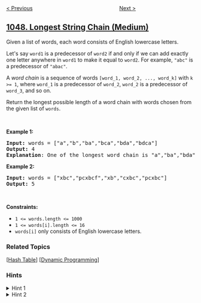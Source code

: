 <!--|This file generated by command(leetcode description); DO NOT EDIT.    |-->
<!--+----------------------------------------------------------------------+-->
<!--|@author    openset <openset.wang@gmail.com>                           |-->
<!--|@link      https://github.com/openset                                 |-->
<!--|@home      https://github.com/openset/leetcode                        |-->
<!--+----------------------------------------------------------------------+-->

[< Previous](../remove-all-adjacent-duplicates-in-string "Remove All Adjacent Duplicates In String")
　　　　　　　　　　　　　　　　
[Next >](../last-stone-weight-ii "Last Stone Weight II")

## [1048. Longest String Chain (Medium)](https://leetcode.com/problems/longest-string-chain "最长字符串链")

<p>Given a list of words, each word consists of English lowercase letters.</p>

<p>Let&#39;s say <code>word1</code> is a predecessor of <code>word2</code> if and only if we can add exactly one letter anywhere in <code>word1</code> to make it equal to <code>word2</code>. For example, <code>&quot;abc&quot;</code> is a predecessor of <code>&quot;abac&quot;</code>.</p>

<p>A <em>word chain </em>is a sequence of words <code>[word_1, word_2, ..., word_k]</code> with <code>k &gt;= 1</code>, where <code>word_1</code> is a predecessor of <code>word_2</code>, <code>word_2</code> is a predecessor of <code>word_3</code>, and so on.</p>

<p>Return the longest possible length of a word chain with words chosen from the given list of <code>words</code>.</p>

<p>&nbsp;</p>
<p><strong>Example 1:</strong></p>

<pre>
<strong>Input:</strong> words = [&quot;a&quot;,&quot;b&quot;,&quot;ba&quot;,&quot;bca&quot;,&quot;bda&quot;,&quot;bdca&quot;]
<strong>Output:</strong> 4
<strong>Explanation</strong>: One of the longest word chain is &quot;a&quot;,&quot;ba&quot;,&quot;bda&quot;,&quot;bdca&quot;.
</pre>

<p><strong>Example 2:</strong></p>

<pre>
<strong>Input:</strong> words = [&quot;xbc&quot;,&quot;pcxbcf&quot;,&quot;xb&quot;,&quot;cxbc&quot;,&quot;pcxbc&quot;]
<strong>Output:</strong> 5
</pre>

<p>&nbsp;</p>
<p><strong>Constraints:</strong></p>

<ul>
	<li><code>1 &lt;= words.length &lt;= 1000</code></li>
	<li><code>1 &lt;= words[i].length &lt;= 16</code></li>
	<li><code>words[i]</code> only consists of English lowercase letters.</li>
</ul>

### Related Topics
  [[Hash Table](../../tag/hash-table/README.md)]
  [[Dynamic Programming](../../tag/dynamic-programming/README.md)]

### Hints
<details>
<summary>Hint 1</summary>
Instead of adding a character, try deleting a character to form a chain in reverse.
</details>

<details>
<summary>Hint 2</summary>
For each word in order of length, for each word2 which is word with one character removed, length[word2] = max(length[word2], length[word] + 1).
</details>
